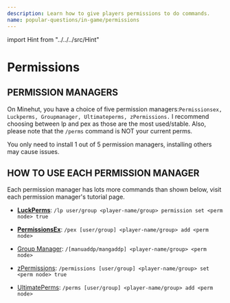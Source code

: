 ```yaml
---
description: Learn how to give players permissions to do commands.
name: popular-questions/in-game/permissions
---
```


import Hint from "../../../src/Hint"

# Permissions

## PERMISSION MANAGERS

On Minehut, you have a choice of five permission managers:`Permissionsex, Luckperms, Groupmanager, Ultimateperms, zPermissions.` I recommend choosing between lp and pex as those are the most used/stable. Also, please note that the `/perms` command is NOT your current perms.

<Hint style="warning">
You only need to install 1 out of 5 permission managers, installing others may cause issues.
</Hint>

## HOW TO USE EACH PERMISSION MANAGER

<Hint style="info">
Each permission manager has lots more commands than shown below, visit each permission manager's tutorial page.
</Hint>

-   [**LuckPerms**](/plugins/permission-plugins/luckperms): `/lp user/group <player-name/group> permission set <perm node> true`

-   [**PermissionsEx**](/plugins/permission-plugins/permissionsex): `/pex [user/group] <player-name/group> add <perm node>`

-   [Group Manager](/plugins/permission-plugins/groupmanager): `/[manuaddp/mangaddp] <player-name/group> <perm node>`

-   [zPermissions](https://www.spigotmc.org/resources/zpermissions.11736/): `/permissions [user/group] <player-name/group> set <perm node> true`

-   [UltimatePerms](https://www.google.com/search?q=ultimate+perms&oq=ultimate+perms): `/perms [user/group] <player-name/group> add <perm node>`
